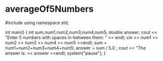 # averageOf5Numbers
#include<iostream>
using namespace std;

int main()
{
  int sum,num1,num2,num3,num4,num5;
  double answer;
  cout << "Enter 5 numbers with spaces in-between them: " << endl;
  cin >> num1 >> num2 >> num3 >> num4 >> num5 >>endl;
  sum = num1+num2+num3+num4+num5;
  answer = sum / 5.0 ;
  cout << "The answer is: << answer <<endl;
  system("pause");
}
